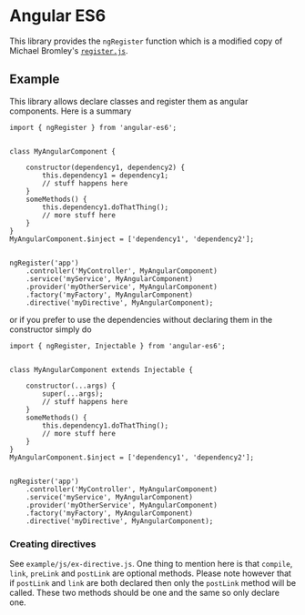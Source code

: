 # Angular ES6

This library provides the `ngRegister` function which is a modified copy of Michael Bromley's
[`register.js`][1].

## Example

This library allows declare classes and register them as angular components. Here is a summary

```
import { ngRegister } from 'angular-es6';


class MyAngularComponent {

    constructor(dependency1, dependency2) {
        this.dependency1 = dependency1;
        // stuff happens here
    }
    someMethods() {
        this.dependency1.doThatThing();
        // more stuff here
    }
}
MyAngularComponent.$inject = ['dependency1', 'dependency2'];


ngRegister('app')
    .controller('MyController', MyAngularComponent)
    .service('myService', MyAngularComponent)
    .provider('myOtherService', MyAngularComponent)
    .factory('myFactory', MyAngularComponent)
    .directive('myDirective', MyAngularComponent);
```

or if you prefer to use the dependencies without declaring them in the constructor simply do

```
import { ngRegister, Injectable } from 'angular-es6';


class MyAngularComponent extends Injectable {

    constructor(...args) {
        super(...args);
        // stuff happens here
    }
    someMethods() {
        this.dependency1.doThatThing();
        // more stuff here
    }
}
MyAngularComponent.$inject = ['dependency1', 'dependency2'];


ngRegister('app')
    .controller('MyController', MyAngularComponent)
    .service('myService', MyAngularComponent)
    .provider('myOtherService', MyAngularComponent)
    .factory('myFactory', MyAngularComponent)
    .directive('myDirective', MyAngularComponent);
```

### Creating directives

See `example/js/ex-directive.js`. One thing to mention here is that `compile`, `link`, `preLink` and
`postLink` are optional methods. Please note however that if `postLink` and `link` are both declared
then only the `postLink` method will be called. These two methods should be one and the same so only
declare one.

[1]: https://github.com/michaelbromley/angular-es6
